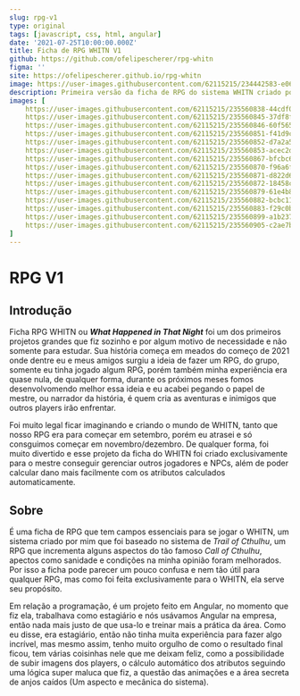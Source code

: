 ```yaml
---
slug: rpg-v1
type: original
tags: [javascript, css, html, angular]
date: '2021-07-25T10:00:00.000Z'
title: Ficha de RPG WHITN V1
github: https://github.com/ofelipescherer/rpg-whitn
figma: ''
site: https://ofelipescherer.github.io/rpg-whitn
image: https://user-images.githubusercontent.com/62115215/234442583-e06d768b-a576-402b-a65a-afae67b94d35.png
description: Primeira versão da ficha de RPG do sistema WHITN criado por Felipe Scherer.
images: [
    https://user-images.githubusercontent.com/62115215/235560838-44cdf092-ece2-4910-a7c2-00f99a20cf2f.gif,
    https://user-images.githubusercontent.com/62115215/235560845-37df8fad-5b88-4c1a-a5e0-764854e65ea0.png,
    https://user-images.githubusercontent.com/62115215/235560846-60f56571-fe1b-4960-9758-2d4068726ce1.gif,
    https://user-images.githubusercontent.com/62115215/235560851-f41d9c15-9d63-4750-b806-2e71b590ea0d.png,
    https://user-images.githubusercontent.com/62115215/235560852-d7a2a5de-7d8e-4a15-96e0-6eab2d6132d4.png,
    https://user-images.githubusercontent.com/62115215/235560853-acec2df8-9c0e-4a00-87e3-1c40f1129bd6.png,
    https://user-images.githubusercontent.com/62115215/235560867-bfcbc6dd-ae69-4980-90ba-ae517a6b5ce3.png,
    https://user-images.githubusercontent.com/62115215/235560870-f96a6f19-d3e5-43df-8db9-d58ec76b1f80.png,
    https://user-images.githubusercontent.com/62115215/235560871-d822d666-ccd2-45e2-8d2e-380a24b4697d.png,
    https://user-images.githubusercontent.com/62115215/235560872-18458c26-17d1-4205-98ff-20a9e7724e13.png,
    https://user-images.githubusercontent.com/62115215/235560879-61e4b88d-1061-4975-9403-b7d2c08d68fb.png,
    https://user-images.githubusercontent.com/62115215/235560882-bcbc11b6-7fbd-441b-af60-1fb1bd688d59.png,
    https://user-images.githubusercontent.com/62115215/235560883-f29c0bed-72a1-4544-acaf-86a5ba4c6e94.png,
    https://user-images.githubusercontent.com/62115215/235560899-a1b237d6-9c45-4203-bd39-3f7b0f5a27fb.png,
    https://user-images.githubusercontent.com/62115215/235560905-c2ae7ba6-76c2-4c0a-b2e9-5cff62a2123d.png
]
---
```


# RPG V1

## Introdução

Ficha RPG WHITN ou ***What Happened in That Night*** foi um dos primeiros projetos grandes que fiz sozinho e por algum motivo de necessidade e não somente para estudar. Sua história começa em meados do começo de 2021 onde dentre eu e meus amigos surgiu a ideia de fazer um RPG, do grupo, somente eu tinha jogado algum RPG, porém também minha experiência era quase nula, de qualquer forma, durante os próximos meses fomos desenvolvomendo melhor essa ideia e eu acabei pegando o papel de mestre, ou narrador da história, é quem cria as aventuras e inimigos que outros players irão enfrentar.

Foi muito legal ficar imaginando e criando o mundo de WHITN, tanto que nosso RPG era para começar em setembro, porém eu atrasei e só consguimos começar em novembro/dezembro. De qualquer forma, foi muito divertido e esse projeto da ficha do WHITN foi criado exclusivamente para o mestre conseguir gerenciar outros jogadores e NPCs, além de poder calcular dano mais facilmente com os atributos calculados automaticamente.

## Sobre

É uma ficha de RPG que tem campos essenciais para se jogar o WHITN, um sistema criado por mim que foi baseado no sistema de *Trail of Cthulhu*, um RPG que incrementa alguns aspectos do tão famoso *Call of Cthulhu*, apectos como sanidade e condições na minha opinião foram melhorados. Por isso a ficha pode parecer um pouco confusa e nem tão útil para qualquer RPG, mas como foi feita exclusivamente para o WHITN, ela serve seu propósito.

Em relação a programação, é um projeto feito em Angular, no momento que fiz ela, trabalhava como estagiário e nós usávamos Angular na empresa, então nada mais justo de que usa-lo e treinar mais a prática da área. Como eu disse, era estagiário, então não tinha muita experiência para fazer algo incrível, mas mesmo assim, tenho muito orgulho de como o resultado final ficou, tem várias coisinhas nele que me deixam feliz, como a possibilidade de subir imagens dos players, o cálculo automático dos atributos seguindo uma lógica super maluca que fiz, a questão das animações e a área secreta de anjos caídos (Um aspecto e mecânica do sistema).
